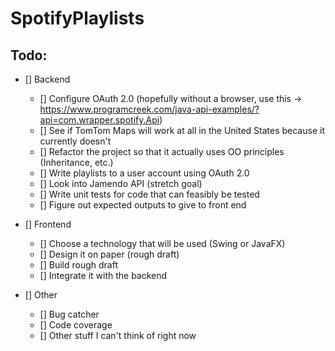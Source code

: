 # SpotifyPlaylists

## __Todo__:
* [] Backend
  * [] Configure OAuth 2.0 (hopefully without a browser, use this -> https://www.programcreek.com/java-api-examples/?api=com.wrapper.spotify.Api)
  * [] See if TomTom Maps will work at all in the United States because it currently doesn't
  * [] Refactor the project so that it actually uses OO principles (Inheritance, etc.)
  * [] Write playlists to a user account using OAuth 2.0
  * [] Look into Jamendo API (stretch goal)
  * [] Write unit tests for code that can feasibly be tested
  * [] Figure out expected outputs to give to front end 

* [] Frontend
	* [] Choose a technology that will be used (Swing or JavaFX)
	* [] Design it on paper (rough draft)
	* [] Build rough draft 
  * [] Integrate it with the backend 
  
* [] Other
    * [] Bug catcher
    * [] Code coverage 
    * [] Other stuff I can't think of right now
    
